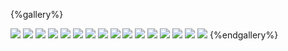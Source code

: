 {%gallery%}

![](/images/travel/chengdu/chengdu(1).jpg)
![](/images/travel/chengdu/chengdu(10).jpg)
![](/images/travel/chengdu/chengdu(11).jpg)
![](/images/travel/chengdu/chengdu(12).jpg)
![](/images/travel/chengdu/chengdu(13).jpg)
![](/images/travel/chengdu/chengdu(14).jpg)
![](/images/travel/chengdu/chengdu(15).jpg)
![](/images/travel/chengdu/chengdu(16).jpg)
![](/images/travel/chengdu/chengdu(2).jpg)
![](/images/travel/chengdu/chengdu(3).jpg)
![](/images/travel/chengdu/chengdu(4).jpg)
![](/images/travel/chengdu/chengdu(5).jpg)
![](/images/travel/chengdu/chengdu(6).jpg)
![](/images/travel/chengdu/chengdu(7).jpg)
![](/images/travel/chengdu/chengdu(8).jpg)
![](/images/travel/chengdu/chengdu(9).jpg)
{%endgallery%}